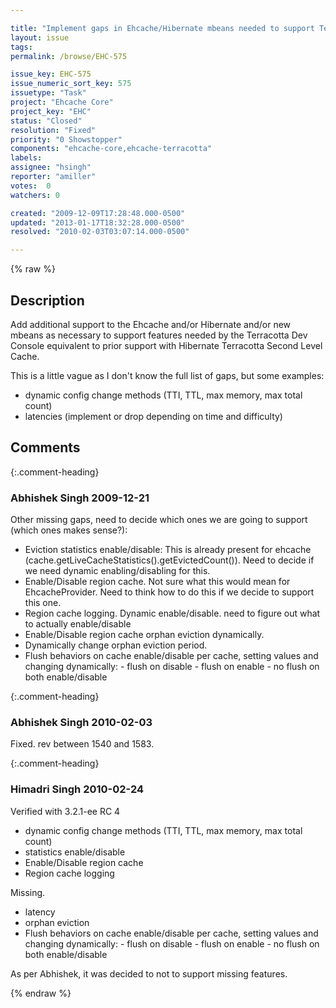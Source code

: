 ```yaml
---

title: "Implement gaps in Ehcache/Hibernate mbeans needed to support Terracotta dev console"
layout: issue
tags: 
permalink: /browse/EHC-575

issue_key: EHC-575
issue_numeric_sort_key: 575
issuetype: "Task"
project: "Ehcache Core"
project_key: "EHC"
status: "Closed"
resolution: "Fixed"
priority: "0 Showstopper"
components: "ehcache-core,ehcache-terracotta"
labels: 
assignee: "hsingh"
reporter: "amiller"
votes:  0
watchers: 0

created: "2009-12-09T17:28:48.000-0500"
updated: "2013-01-17T18:32:28.000-0500"
resolved: "2010-02-03T03:07:14.000-0500"

---
```




{% raw %}



## Description

<div markdown="1" class="description">

Add additional support to the Ehcache and/or Hibernate and/or new mbeans as necessary to support features needed by the Terracotta Dev Console equivalent to prior support with Hibernate Terracotta Second Level Cache.

This is a little vague as I don't know the full list of gaps, but some examples:
- dynamic config change methods (TTI, TTL, max memory, max total count)
- latencies (implement or drop depending on time and difficulty)

</div>

## Comments


{:.comment-heading}
### **Abhishek Singh** <span class="date">2009-12-21</span>

<div markdown="1" class="comment">

Other missing gaps, need to decide which ones we are going to support (which ones makes sense?):

- Eviction statistics enable/disable: This is already present for ehcache (cache.getLiveCacheStatistics().getEvictedCount()). Need to decide if we need dynamic enabling/disabling for this.
- Enable/Disable region cache. Not sure what this would mean for EhcacheProvider. Need to think how to do this if we decide to support this one.
- Region cache logging. Dynamic enable/disable. need to figure out what to actually enable/disable
- Enable/Disable region cache orphan eviction dynamically.
- Dynamically change orphan eviction period.
- Flush behaviors on cache enable/disable per cache, setting values and changing dynamically:
        - flush on disable
        - flush on enable
        - no flush on both enable/disable





</div>


{:.comment-heading}
### **Abhishek Singh** <span class="date">2010-02-03</span>

<div markdown="1" class="comment">

Fixed. rev between 1540 and 1583.

</div>


{:.comment-heading}
### **Himadri Singh** <span class="date">2010-02-24</span>

<div markdown="1" class="comment">

Verified with 3.2.1-ee RC 4
- dynamic config change methods (TTI, TTL, max memory, max total count) 
- statistics enable/disable
- Enable/Disable region cache
- Region cache logging

Missing. 
- latency
- orphan eviction
- Flush behaviors on cache enable/disable per cache, setting values and changing dynamically:
        - flush on disable
        - flush on enable
        - no flush on both enable/disable 

As per Abhishek, it was decided to not to support missing features.

</div>



{% endraw %}

